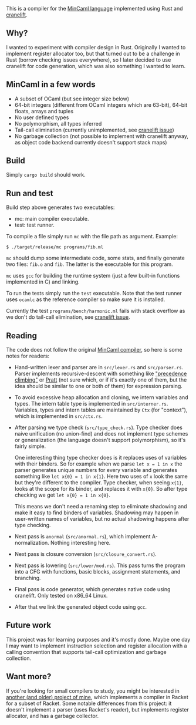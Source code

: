 This is a compiler for the [MinCaml language][1] implemented using Rust and
[cranelift][2].

## Why?

I wanted to experiment with compiler design in Rust. Originally I wanted to
implement register allocator too, but that turned out to be a challenge in Rust
(borrow checking issues everywhere), so I later decided to use cranelift for
code generation, which was also something I wanted to learn.

## MinCaml in a few words

- A subset of OCaml (but see integer size below)
- 64-bit integers (different from OCaml integers which are 63-bit), 64-bit
  floats, arrays and tuples
- No user defined types
- No polymorphism, all types inferred
- Tail-call elimination (currently unimplemented, see [cranelift issue][6])
- No garbage collection (not possible to implement with cranelift anyway, as
  object code backend currently doesn't support stack maps)

## Build

Simply `cargo build` should work.

## Run and test

Build step above generates two executables:

- mc: main compiler executable.
- test: test runner.

To compile a file simply run `mc` with the file path as argument. Example:

```
$ ./target/release/mc programs/fib.ml
```

`mc` should dump some intermediate code, some stats, and finally generate two
files: `fib.o` and `fib`. The latter is the executable for this program.

`mc` uses `gcc` for building the runtime system (just a few built-in functions
implemented in C) and linking.

To run the tests simply run the `test` executable. Note that the test runner
uses `ocamlc` as the reference compiler so make sure it is installed.

Currently the test `programs/bench/harmonic.ml` fails with stack overflow as we
don't do tail-call elimination, see [cranelift issue][6].

## Reading

The code does not follow the original [MinCaml compiler][1], so here is some
notes for readers:

- Hand-written lexer and parser are in `src/lexer.rs` and `src/parser.rs`.
  Parser implements recursive-descent with something like ["precedence
  climbing"][3] or [Pratt][4] (not sure which, or if it's exactly one of them,
  but the idea should be similar to one or both of them) for expression parsing.

- To avoid excessive heap allocation and cloning, we intern variables and
  types. The intern table type is implemented in `src/interner.rs`. Variables,
  types and intern tables are maintained by `Ctx` (for "context"), which is
  implemented in `src/ctx.rs`.

- After parsing we type check (`src/type_check.rs`). Type checker does naive
  unification (no union-find) and does not implement type schemes or
  generalization (the language doesn't support polymorphism), so it's fairly
  simple.

  One interesting thing type checker does is it replaces uses of variables with
  their binders. So for example when we parse `let x = 1 in x` the parser
  generates unique numbers for every variable and generates something like `let
  x{0} = 1 in x{1}`. Here two uses of `x` look the same but they're different to
  the compiler. Type checker, when seeing `x{1}`, looks at the scope for its
  binder, and replaces it with `x{0}`. So after type checking we get `let x{0} =
  1 in x{0}`.

  This means we don't need a renaming step to eliminate shadowing and make it
  easy to find binders of variables. Shadowing may happen in user-written names
  of variables, but no actual shadowing happens after type checking.

- Next pass is `anormal` (`src/anormal.rs`), which implement A-normalization.
  Nothing interesting here.

- Next pass is closure conversion (`src/closure_convert.rs`).

- Next pass is lowering (`src/lower/mod.rs`). This pass turns the program into
  a CFG with functions, basic blocks, assignment statements, and branching.

- Final pass is code generator, which generates native code using cranelift.
  Only tested on x86\_64 Linux.

- After that we link the generated object code using `gcc`.

## Future work

This project was for learning purposes and it's mostly done. Maybe one day I may
want to implement instruction selection and register allocation with a calling
convention that supports tail-call optimization and garbage collection.

## Want more?

If you're looking for small compilers to study, you might be interested in
[another (and older) project of mine][5], which implements a compiler in Racket
for a subset of Racket. Some notable differences from this project: it doesn't
implement a parser (uses Racket's reader), but implements register allocator,
and has a garbage collector.

[1]: http://esumii.github.io/min-caml/index-e.html
[2]: https://github.com/bytecodealliance/wasmtime/tree/master/cranelift
[3]: https://osa1.net/posts/2015-01-29-top-down-expr-parsing-easy.html
[4]: https://journal.stuffwithstuff.com/2011/03/19/pratt-parsers-expression-parsing-made-easy/
[5]: https://github.com/osa1/racket.rkt
[6]: https://github.com/bytecodealliance/wasmtime/issues/1065

